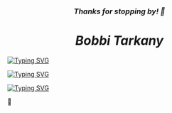 <link rel="stylesheet" href="https://kit.fontawesome.com/92729ea461.css" crossorigin="anonymous">

<h3 align="center"><em>Thanks for stopping by! 👋</em></h3>

<h1 align="center"><em>Bobbi Tarkany</em></h1>

<!-- <p align="center" style="font-family:'Kalam',cursive;font-weight:300;font-style: normal;font-size:26px;">Full Stack Web Developer, React Engineer, and Data Enthusiast 🔭</p> -->

[![Typing SVG](<https://readme-typing-svg.demolab.com?font=Shadows+Into+Light&size=32&pause=1000&color=0969DA&center=true&vCenter=true&random=false&width=980&height=60&lines=I'm+a+Full+Stack+Web+Developer%2C;React+Engineer%2C+;and+Data+Enthusiast.+;Currently+studying+a+BA+in+Computer+Science.;I+love+puzzles+(any+kind)+and+debugging;A+few+of+my+current+projects+are+pinned+to+my+profile;Have+an+Awesome+Day!>)](https://git.io/typing-svg)

[![Typing SVG](<https://readme-typing-svg.demolab.com?font=Shadows+Into+Light&size=32&pause=1000&color=9947DA&center=true&vCenter=true&random=false&width=980&height=60&lines=I'm+a+Full+Stack+Web+Developer%2C;React+Engineer%2C+;and+Data+Enthusiast.+;Currently+studying+a+BA+in+Computer+Science.;I+love+puzzles+(any+kind)+and+debugging;A+few+of+my+current+projects+are+pinned+to+my+profile;Have+an+Awesome+Day!>)](https://git.io/typing-svg)

[![Typing SVG](<https://readme-typing-svg.demolab.com?font=Shadows+Into+Light&size=32&pause=1000&color=2B96C5&center=true&vCenter=true&random=false&width=980&height=60&lines=I'm+a+Full+Stack+Web+Developer%2C;React+Engineer%2C+;and+Data+Enthusiast.+;Currently+studying+a+BA+in+Computer+Science.;I+love+puzzles+(any+kind)+and+debugging;A+few+of+my+current+projects+are+pinned+to+my+profile;Have+an+Awesome+Day!>)](https://git.io/typing-svg)

<!--
**bltarkany/bltarkany** is a ✨ _special_ ✨ repository because its `README.md` (this file) appears on your GitHub profile.

Here are some ideas to get you started:

- 🔭 I’m currently working on ...
- 🌱 I’m currently learning ...
- 👯 I’m looking to collaborate on ...
- 🤔 I’m looking for help with ...
- 💬 Ask me about ...
- 📫 How to reach me: ...
- 😄 Pronouns: ...
- ⚡ Fun fact: ...
-->

&#128027;
